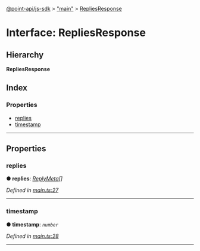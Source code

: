[@point-api/js-sdk](../README.md) > ["main"](../modules/_main_.md) > [RepliesResponse](../interfaces/_main_.repliesresponse.md)

# Interface: RepliesResponse

## Hierarchy

**RepliesResponse**

## Index

### Properties

* [replies](_main_.repliesresponse.md#replies)
* [timestamp](_main_.repliesresponse.md#timestamp)

---

## Properties

<a id="replies"></a>

###  replies

**● replies**: *[ReplyMeta](_main_.replymeta.md)[]*

*Defined in [main.ts:27](https://github.com/PointMail/point-api/blob/91b8ebf/src/main.ts#L27)*

___
<a id="timestamp"></a>

###  timestamp

**● timestamp**: *`number`*

*Defined in [main.ts:28](https://github.com/PointMail/point-api/blob/91b8ebf/src/main.ts#L28)*

___

